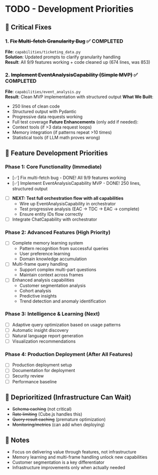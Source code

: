 # TODO - Development Priorities

## 🚨 Critical Fixes

### 1. ~~Fix Multi-fetch Granularity Bug~~ ✅ COMPLETED
**File**: `capabilities/ticketing_data.py`  
**Solution**: Updated prompts to clarify granularity handling  
**Result**: All 9/9 features working + code cleaned up (674 lines, was 853)

### 2. ~~Implement EventAnalysisCapability (Simple MVP)~~ ✅ COMPLETED
**File**: `capabilities/event_analysis.py`  
**Result**: Clean MVP implementation with structured output
**What We Built**:
  - 250 lines of clean code
  - Structured output with Pydantic
  - Progressive data requests working
  - Full test coverage
**Future Enhancements** (only add if needed):
  - Context tools (if >3 data request loops)
  - Memory integration (if patterns repeat >10 times)
  - Statistical tools (if LLM math proves wrong)

## 🎯 Feature Development Priorities

### Phase 1: Core Functionality (Immediate)
- [✅] Fix multi-fetch bug - DONE! All 9/9 features working
- [✅] Implement EventAnalysisCapability MVP - DONE! 250 lines, structured output
- [ ] **NEXT: Test full orchestration flow with all capabilities**
  - Wire up EventAnalysisCapability in orchestrator
  - Test progressive analysis (EAC → TDC → EAC → complete)
  - Ensure entity IDs flow correctly
- [ ] Integrate ChatCapability with orchestrator

### Phase 2: Advanced Features (High Priority)
- [ ] Complete memory learning system
  - Pattern recognition from successful queries
  - User preference learning
  - Domain knowledge accumulation
- [ ] Multi-frame query handling
  - Support complex multi-part questions
  - Maintain context across frames
- [ ] Enhanced analysis capabilities
  - Customer segmentation analysis
  - Cohort analysis
  - Predictive insights
  - Trend detection and anomaly identification

### Phase 3: Intelligence & Learning (Next)
- [ ] Adaptive query optimization based on usage patterns
- [ ] Automatic insight discovery
- [ ] Natural language report generation
- [ ] Visualization recommendations

### Phase 4: Production Deployment (After All Features)
- [ ] Production deployment setup
- [ ] Documentation for deployment
- [ ] Security review
- [ ] Performance baseline

## 🚫 Deprioritized (Infrastructure Can Wait)
- ~~Schema caching~~ (not critical)
- ~~Rate limiting~~ (Cube.js handles this)
- ~~Query result caching~~ (premature optimization)
- ~~Monitoring/metrics~~ (can add when deploying)

## 📝 Notes
- Focus on delivering value through features, not infrastructure
- Memory learning and multi-frame handling unlock new capabilities
- Customer segmentation is a key differentiator
- Infrastructure improvements only when actually needed